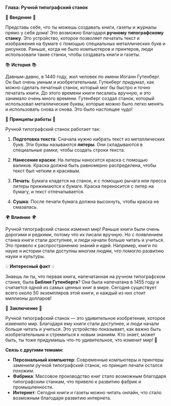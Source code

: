 **Глава: Ручной типографский станок**

🌟 **Введение** 🌟

Представь себе, что ты можешь создавать книги, газеты и журналы прямо у себя дома! Это возможно благодаря **ручному типографскому станку**. Это устройство, которое позволяет печатать текст и изображения на бумаге с помощью специальных металлических букв и рисунков. Раньше, когда не было компьютеров и принтеров, люди использовали такие станки, чтобы создавать книги и газеты. 

📚 **История** 📚

Давным-давно, в 1440 году, жил человек по имени Иоганн Гутенберг. Он был очень умным и изобретательным. Гутенберг придумал, как можно сделать печатный станок, который мог бы быстро и точно печатать книги. До этого времени книги писались вручную, и это занимало очень много времени. Гутенберг создал станок, который использовал металлические буквы, которые можно было легко менять и использовать снова и снова. Это было настоящее чудо!

🔧 **Принципы работы** 🔧

Ручной типографский станок работает так: 

1. **Подготовка текста**: Сначала нужно набрать текст из металлических букв. Эти буквы называются **литеры**. Они складываются в специальные рамки, чтобы создать строки текста.

2. **Нанесение краски**: На литеры наносится краска с помощью валиков. Краска должна быть равномерно распределена, чтобы текст был четким и красивым.

3. **Печать**: Бумага кладется на станок, и с помощью рычага или пресса литеры прижимаются к бумаге. Краска переносится с литер на бумагу, и текст отпечатывается.

4. **Сушка**: После печати бумага должна высохнуть, чтобы краска не смазалась.

🌍 **Влияние** 🌍

Ручной типографский станок изменил мир! Раньше книги были очень дорогими и редкими, потому что их писали вручную. Но с появлением станка книги стали доступнее, и люди начали больше читать и учиться. Это привело к распространению знаний и идей. Например, книги по науке и истории стали доступны многим людям, что помогло развитию науки и культуры.

💡 **Интересный факт** 💡

Знаешь ли ты, что первая книга, напечатанная на ручном типографском станке, была **Библия Гутенберга**? Она была напечатана в 1455 году и считается одной из самых ценных книг в мире. Сегодня существует всего около 50 экземпляров этой книги, и каждый из них стоит миллионы долларов!

📖 **Заключение** 📖

Ручной типографский станок — это удивительное изобретение, которое изменило мир. Благодаря ему книги стали доступнее, и люди начали больше читать и учиться. Это устройство показывает, как важно быть изобретательным и стремиться к новым знаниям. Кто знает, может быть, ты тоже придумаешь что-то удивительное, что изменит мир! 🌈

**Связь с другими темами:**

- **Персональный компьютер**: Современные компьютеры и принтеры заменили ручной типографский станок, но принцип печати остался похожим.
- **Фабрика**: Массовое производство книг стало возможным благодаря типографским станкам, что привело к развитию фабрик и промышленности.
- **Интернет**: Сегодня книги и газеты можно читать онлайн, что стало возможным благодаря развитию интернета.